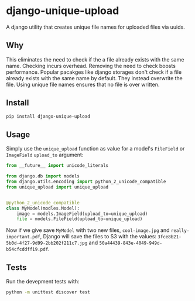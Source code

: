 # django-unique-upload
A django utility that creates unique file names for uploaded files via uuids.

## Why
This eliminates the need to check if the a file already exists with the same name. Checking incurs overhead. Removing the need to check boosts performance. Popular pacakges like django storages don't check if a file already exists with the same name by default. They instead overwrite the file. Using unique file names ensures that no file is over written.

## Install
```bash
pip install django-unique-upload
```

## Usage
Simply use the `unique_upload` function as value for a model's `FileField` or `ImageField` `upload_to` argument:
```python
from __future__ import unicode_literals

from django.db import models
from django.utils.encoding import python_2_unicode_compatible
from unique_upload import unique_upload


@python_2_unicode_compatible
class MyModel(modles.Model):
    image = models.ImageField(upload_to=unique_upload)
    file = models.FileField(upload_to=unique_upload)
```
Now if we give save `MyModel` with two new files,  `cool-image.jpg` and `really-important.pdf`, Django will save the files to S3 with the values: `3fce8b21-5b0d-4f27-9d99-2bb202f211c7.jpg` and `50a44439-843e-4049-949d-b54cfcddff19.pdf`.

## Tests
Run the devepment tests with:
```bash
python -m unittest discover test
```

